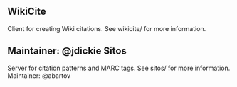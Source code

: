 WikiCite
-------

Client for creating Wiki citations. See wikicite/ for more information.

Maintainer: @jdickie
Sitos
-----

Server for citation patterns and MARC tags.  See sitos/ for more information.
Maintainer: @abartov
